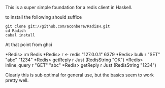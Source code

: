 This is a super simple foundation for a redis client in Haskell.

to install the following should suffice

    git clone git://github.com/aconbere/RadisH.git
    cd Radish
    cabal install

At that point from ghci

*Redis> :m Redis
*Redis> r <- redis "127.0.0.1" 6379
*Redis> bulk r "SET" "abc" "1234"
*Redis> getReply r
Just (RedisString "OK")
*Redis> inline_query  r "GET" "abc"
*Redis> getReply r
Just (RedisString "1234")

Clearly this is sub optimal for general use, but the basics seem to work pretty well.

